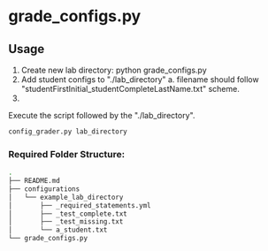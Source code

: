 
# grade_configs.py

## Usage
1. Create new lab directory: python grade_configs.py 
2. Add student configs to "./lab_directory"
   a. filename should follow "studentFirstInitial_studentCompleteLastName.txt" scheme.
2. 

Execute the script followed by the "./lab_directory". 

```python
config_grader.py lab_directory
```

### Required Folder Structure:
```bash
.
├── README.md
├── configurations
│   └── example_lab_directory
│       ├── _required_statements.yml
│       ├── _test_complete.txt
│       ├── _test_missing.txt
│       └── a_student.txt
└── grade_configs.py
```